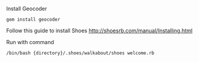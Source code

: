 Install Geocoder 
```
gem install geocoder
```

Follow this guide to install Shoes
http://shoesrb.com/manual/Installing.html

Run with command
```
/bin/bash {directory}/.shoes/walkabout/shoes welcome.rb
```


